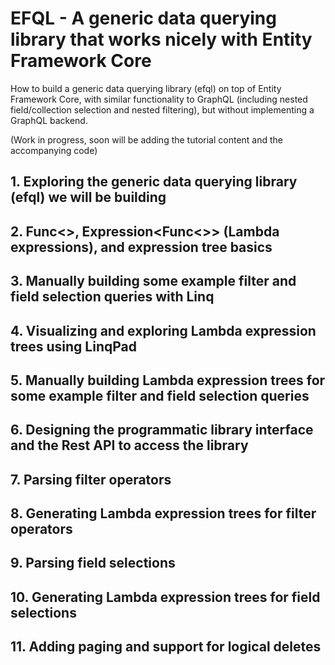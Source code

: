 # EFQL - A generic data querying library that works nicely with Entity Framework Core
How to build a generic data querying library (efql) on top of Entity Framework Core, with similar functionality to GraphQL (including nested field/collection selection and nested filtering), but without implementing a GraphQL backend.

(Work in progress, soon will be adding the tutorial content and the accompanying code)

## 1. Exploring the generic data querying library (efql) we will be building
## 2. Func<>, Expression<Func<>> (Lambda expressions), and expression tree basics
## 3. Manually building some example filter and field selection queries with Linq
## 4. Visualizing and exploring Lambda expression trees using LinqPad
## 5. Manually building Lambda expression trees for some example filter and field selection queries 
## 6. Designing the programmatic library interface and the Rest API to access the library
## 7. Parsing filter operators
## 8. Generating Lambda expression trees for filter operators
## 9. Parsing field selections
## 10. Generating Lambda expression trees for field selections
## 11. Adding paging and support for logical deletes
